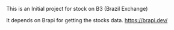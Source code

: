 This is an Initial project for stock on B3 (Brazil Exchange)

It depends on Brapi for getting the stocks data.
https://brapi.dev/
